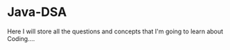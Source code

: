 # Java-DSA
Here I will store all the questions and concepts that I'm going to learn about Coding....

